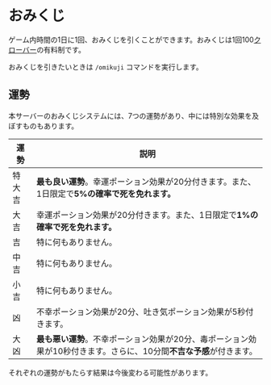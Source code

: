 # おみくじ

ゲーム内時間の1日に1回、おみくじを引くことができます。おみくじは1回100[クローバー](../money)の有料制です。

おみくじを引きたいときは `/omikuji` コマンドを実行します。

## 運勢

本サーバーのおみくじシステムには、7つの運勢があり、中には特別な効果を及ぼすものもあります。

|運勢|説明|
|----|----|
|特大吉|**最も良い運勢**。幸運ポーション効果が20分付きます。また、1日限定で**5%の確率で死を免れます。**|
|大吉|幸運ポーション効果が20分付きます。また、1日限定で**1%の確率で死を免れます。**|
|吉|特に何もありません。|
|中吉|特に何もありません。|
|小吉|特に何もありません。|
|凶|不幸ポーション効果が20分、吐き気ポーション効果が5秒付きます。|
|大凶|**最も悪い運勢**。不幸ポーション効果が20分、毒ポーション効果が10秒付きます。さらに、10分間**不吉な予感**が付きます。|

それぞれの運勢がもたらす結果は今後変わる可能性があります。
